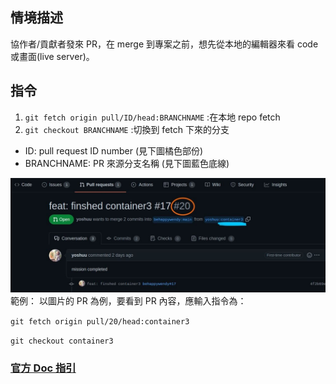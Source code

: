 ## 情境描述

協作者/貢獻者發來 PR，在 merge 到專案之前，想先從本地的編輯器來看 code 或畫面(live server)。

## 指令

1. `git fetch origin pull/ID/head:BRANCHNAME` :在本地 repo fetch
2. `git checkout BRANCHNAME` :切換到 fetch 下來的分支

- ID: pull request ID number (見下圖橘色部份)
- BRANCHNAME: PR 來源分支名稱 (見下圖藍色底線)

<img src="../img/PR-ID.jpg">
範例：
以圖片的 PR 為例，要看到 PR 內容，應輸入指令為：

`git fetch origin pull/20/head:container3`

`git checkout container3`

### [官方 Doc 指引](https://docs.github.com/en/pull-requests/collaborating-with-pull-requests/reviewing-changes-in-pull-requests/checking-out-pull-requests-locally#modifying-an-inactive-pull-request-locally)
